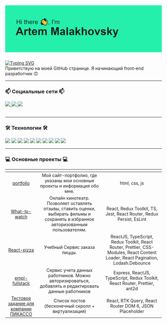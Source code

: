 # <img src="/header.png" alt="альтернативный текст">
 [![Typing SVG](https://readme-typing-svg.herokuapp.com?color=%2336BCF7&lines=Beginner+Front-End+developer)](https://git.io/typing-svg)
 <br>
 Приветствую на моей GitHub странице. Я начинающий front-end разработчик 🙃
 ___
 
 ###  📫 Социальные сети 📫



 
 <div id="badges">
  <a href ="https://t.me/tviler6" >
   <img src="https://cdn.icon-icons.com/icons2/555/PNG/64/telegram_icon-icons.com_53603.png"/>
  </a>
  <a href ="https://tviler6@gmail.com/" >
   <img src="https://cdn.icon-icons.com/icons2/2631/PNG/64/gmail_new_logo_icon_159149.png"/>
  </a>
   <a href ="https://vk.com/artushkin_page" >
   <img src="https://cdn.icon-icons.com/icons2/1753/PNG/64/iconfinder-social-media-applications-32vk-4102593_113806.png"/>
  </a>
 
 </div>
 <br>

___

 ### 🛠 Технологии 🛠️
 <div>
 <img  height="80" src="https://cdn.jsdelivr.net/gh/devicons/devicon/icons/react/react-original.svg" />
 <img  height="80" src="https://cdn.jsdelivr.net/gh/devicons/devicon/icons/redux/redux-original.svg" />
 <img height="80" src="https://cdn.jsdelivr.net/gh/devicons/devicon/icons/javascript/javascript-original.svg" />
 <img height="80" src="https://cdn.jsdelivr.net/gh/devicons/devicon/icons/typescript/typescript-original.svg" />
 <img height="80" src="https://cdn.jsdelivr.net/gh/devicons/devicon/icons/html5/html5-original.svg" />
 <img height="80" src="https://cdn.jsdelivr.net/gh/devicons/devicon/icons/css3/css3-original.svg" />
 <img height="80" src="https://cdn.jsdelivr.net/gh/devicons/devicon/icons/tailwindcss/tailwindcss-plain.svg" />        
 <img height="80" src="https://cdn.jsdelivr.net/gh/devicons/devicon/icons/webpack/webpack-original.svg" />
 <img height="80" src="https://cdn.jsdelivr.net/gh/devicons/devicon/icons/git/git-original.svg" />
 <img height="80" src="https://cdn.jsdelivr.net/gh/devicons/devicon/icons/sass/sass-original.svg" />
 </div>

___
  ### 💻  Основные проекты 💻

| <!-- -->      | <!-- -->        | <!-- -->      |
|:-------------:|:---------------:|:-------------:|
|  [portfolio](https://malakhovsky.github.io/portfolio/) | Мой сайт-портфолио, где указаны мои основные проекты и информация обо мне.|html, css, js|
|  [What-to-watch](https://github.com/MalakhovSky/What-to-watch)          | Онлайн кинотеатр. Позволяет оставлять отзывы, ставить оценки, выбирать фильмы и сохранять в избранное авторизованным пользователям.|React, Redux Toolkit, TS, Jest, React Router, Redux Persist, EsLint|
|[ React-pizza ](https://github.com/MalakhovSky/react-pizza-app)        | Учебный Сервис заказа пиццы.  | ReactJS, TypeScript, Redux Toolkit, React Router, Prettier, CSS-Modules, React Content Loader, React Pagination, Lodash.Debounce |
|[  empl-fullstack ](https://github.com/MalakhovSky/empl-fullstack)        | Сервис учета данных работников. Можно авторизироваться, добавлять и редактировать данные работников  | Express, ReactJS, TypeScript, Redux Toolkit, React Router, Prettier, ant2d |
|[  Тестовое задание для компании ПИКАССО ](https://github.com/MalakhovSky/picasso-test-task)        | Cписок постов (бесконечный скролл + виртуализация)  | React, RTK Query, React Router DOM 6, JSON Placeholder |





 


